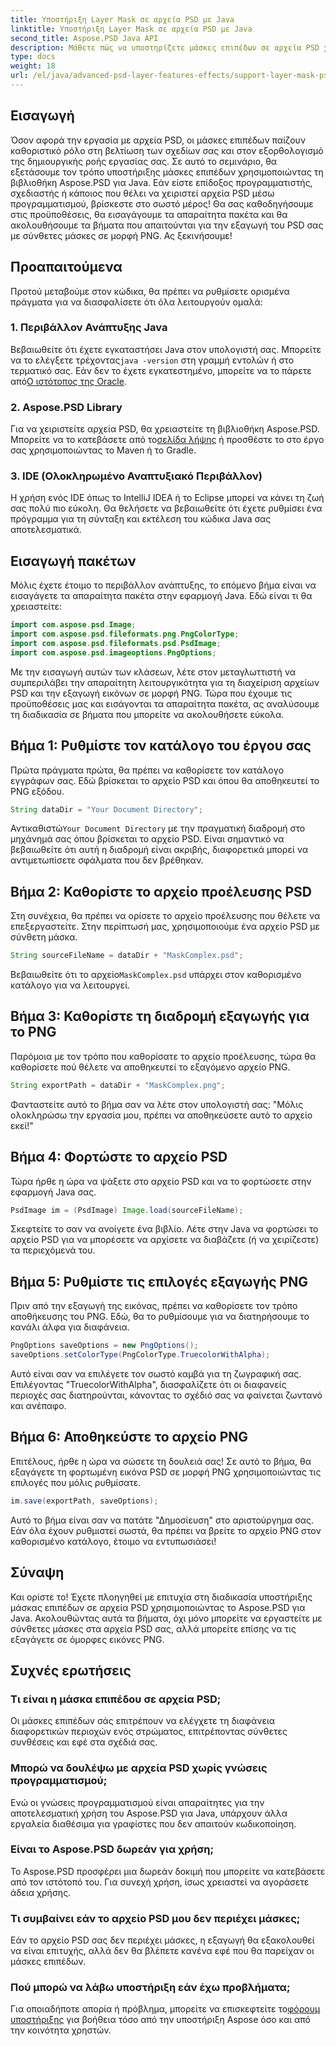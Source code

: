 ```yaml
---
title: Υποστήριξη Layer Mask σε αρχεία PSD με Java
linktitle: Υποστήριξη Layer Mask σε αρχεία PSD με Java
second_title: Aspose.PSD Java API
description: Μάθετε πώς να υποστηρίζετε μάσκες επιπέδων σε αρχεία PSD χρησιμοποιώντας το Aspose.PSD για Java μέσα από ένα αναλυτικό σεμινάριο βήμα προς βήμα.
type: docs
weight: 18
url: /el/java/advanced-psd-layer-features-effects/support-layer-mask-psd-files/
---
```

## Εισαγωγή
Όσον αφορά την εργασία με αρχεία PSD, οι μάσκες επιπέδων παίζουν καθοριστικό ρόλο στη βελτίωση των σχεδίων σας και στον εξορθολογισμό της δημιουργικής ροής εργασίας σας. Σε αυτό το σεμινάριο, θα εξετάσουμε τον τρόπο υποστήριξης μάσκες επιπέδων χρησιμοποιώντας τη βιβλιοθήκη Aspose.PSD για Java. Εάν είστε επίδοξος προγραμματιστής, σχεδιαστής ή κάποιος που θέλει να χειριστεί αρχεία PSD μέσω προγραμματισμού, βρίσκεστε στο σωστό μέρος! Θα σας καθοδηγήσουμε στις προϋποθέσεις, θα εισαγάγουμε τα απαραίτητα πακέτα και θα ακολουθήσουμε τα βήματα που απαιτούνται για την εξαγωγή του PSD σας με σύνθετες μάσκες σε μορφή PNG. Ας ξεκινήσουμε!
## Προαπαιτούμενα
Προτού μεταβούμε στον κώδικα, θα πρέπει να ρυθμίσετε ορισμένα πράγματα για να διασφαλίσετε ότι όλα λειτουργούν ομαλά:
### 1. Περιβάλλον Ανάπτυξης Java
 Βεβαιωθείτε ότι έχετε εγκαταστήσει Java στον υπολογιστή σας. Μπορείτε να το ελέγξετε τρέχοντας`java -version` στη γραμμή εντολών ή στο τερματικό σας. Εάν δεν το έχετε εγκατεστημένο, μπορείτε να το πάρετε από[Ο ιστότοπος της Oracle](https://www.oracle.com/java/technologies/javase-jdk11-downloads.html).
### 2. Aspose.PSD Library
Για να χειριστείτε αρχεία PSD, θα χρειαστείτε τη βιβλιοθήκη Aspose.PSD. Μπορείτε να το κατεβάσετε από το[σελίδα λήψης](https://releases.aspose.com/psd/java/) ή προσθέστε το στο έργο σας χρησιμοποιώντας το Maven ή το Gradle.
### 3. IDE (Ολοκληρωμένο Αναπτυξιακό Περιβάλλον)
Η χρήση ενός IDE όπως το IntelliJ IDEA ή το Eclipse μπορεί να κάνει τη ζωή σας πολύ πιο εύκολη. Θα θελήσετε να βεβαιωθείτε ότι έχετε ρυθμίσει ένα πρόγραμμα για τη σύνταξη και εκτέλεση του κώδικα Java σας αποτελεσματικά.
## Εισαγωγή πακέτων
Μόλις έχετε έτοιμο το περιβάλλον ανάπτυξης, το επόμενο βήμα είναι να εισαγάγετε τα απαραίτητα πακέτα στην εφαρμογή Java. Εδώ είναι τι θα χρειαστείτε:
```java
import com.aspose.psd.Image;
import com.aspose.psd.fileformats.png.PngColorType;
import com.aspose.psd.fileformats.psd.PsdImage;
import com.aspose.psd.imageoptions.PngOptions;
```
Με την εισαγωγή αυτών των κλάσεων, λέτε στον μεταγλωττιστή να συμπεριλάβει την απαραίτητη λειτουργικότητα για τη διαχείριση αρχείων PSD και την εξαγωγή εικόνων σε μορφή PNG.
Τώρα που έχουμε τις προϋποθέσεις μας και εισάγονται τα απαραίτητα πακέτα, ας αναλύσουμε τη διαδικασία σε βήματα που μπορείτε να ακολουθήσετε εύκολα.
## Βήμα 1: Ρυθμίστε τον κατάλογο του έργου σας

Πρώτα πράγματα πρώτα, θα πρέπει να καθορίσετε τον κατάλογο εγγράφων σας. Εδώ βρίσκεται το αρχείο PSD και όπου θα αποθηκευτεί το PNG εξόδου.
```java
String dataDir = "Your Document Directory";
```
 Αντικαθιστώ`Your Document Directory` με την πραγματική διαδρομή στο μηχάνημά σας όπου βρίσκεται το αρχείο PSD. Είναι σημαντικό να βεβαιωθείτε ότι αυτή η διαδρομή είναι ακριβής, διαφορετικά μπορεί να αντιμετωπίσετε σφάλματα που δεν βρέθηκαν.
## Βήμα 2: Καθορίστε το αρχείο προέλευσης PSD

Στη συνέχεια, θα πρέπει να ορίσετε το αρχείο προέλευσης που θέλετε να επεξεργαστείτε. Στην περίπτωσή μας, χρησιμοποιούμε ένα αρχείο PSD με σύνθετη μάσκα.
```java
String sourceFileName = dataDir + "MaskComplex.psd";
```
 Βεβαιωθείτε ότι το αρχείο`MaskComplex.psd` υπάρχει στον καθορισμένο κατάλογο για να λειτουργεί. 
## Βήμα 3: Καθορίστε τη διαδρομή εξαγωγής για το PNG

Παρόμοια με τον τρόπο που καθορίσατε το αρχείο προέλευσης, τώρα θα καθορίσετε πού θέλετε να αποθηκευτεί το εξαγόμενο αρχείο PNG.
```java
String exportPath = dataDir + "MaskComplex.png";
```
Φανταστείτε αυτό το βήμα σαν να λέτε στον υπολογιστή σας: "Μόλις ολοκληρώσω την εργασία μου, πρέπει να αποθηκεύσετε αυτό το αρχείο εκεί!"
## Βήμα 4: Φορτώστε το αρχείο PSD

Τώρα ήρθε η ώρα να ψάξετε στο αρχείο PSD και να το φορτώσετε στην εφαρμογή Java σας.
```java
PsdImage im = (PsdImage) Image.load(sourceFileName);
```
Σκεφτείτε το σαν να ανοίγετε ένα βιβλίο. Λέτε στην Java να φορτώσει το αρχείο PSD για να μπορέσετε να αρχίσετε να διαβάζετε (ή να χειρίζεστε) τα περιεχόμενά του.
## Βήμα 5: Ρυθμίστε τις επιλογές εξαγωγής PNG

Πριν από την εξαγωγή της εικόνας, πρέπει να καθορίσετε τον τρόπο αποθήκευσης του PNG. Εδώ, θα το ρυθμίσουμε για να διατηρήσουμε το κανάλι άλφα για διαφάνεια.
```java
PngOptions saveOptions = new PngOptions();
saveOptions.setColorType(PngColorType.TruecolorWithAlpha);
```
Αυτό είναι σαν να επιλέγετε τον σωστό καμβά για τη ζωγραφική σας. Επιλέγοντας "TruecolorWithAlpha", διασφαλίζετε ότι οι διαφανείς περιοχές σας διατηρούνται, κάνοντας το σχέδιό σας να φαίνεται ζωντανό και ανέπαφο.
## Βήμα 6: Αποθηκεύστε το αρχείο PNG

Επιτέλους, ήρθε η ώρα να σώσετε τη δουλειά σας! Σε αυτό το βήμα, θα εξαγάγετε τη φορτωμένη εικόνα PSD σε μορφή PNG χρησιμοποιώντας τις επιλογές που μόλις ρυθμίσατε.
```java
im.save(exportPath, saveOptions);
```
Αυτό το βήμα είναι σαν να πατάτε "Δημοσίευση" στο αριστούργημα σας. Εάν όλα έχουν ρυθμιστεί σωστά, θα πρέπει να βρείτε το αρχείο PNG στον καθορισμένο κατάλογο, έτοιμο να εντυπωσιάσει!
## Σύναψη
Και ορίστε το! Έχετε πλοηγηθεί με επιτυχία στη διαδικασία υποστήριξης μάσκας επιπέδων σε αρχεία PSD χρησιμοποιώντας το Aspose.PSD για Java. Ακολουθώντας αυτά τα βήματα, όχι μόνο μπορείτε να εργαστείτε με σύνθετες μάσκες στα αρχεία PSD σας, αλλά μπορείτε επίσης να τις εξαγάγετε σε όμορφες εικόνες PNG. 
## Συχνές ερωτήσεις
### Τι είναι η μάσκα επιπέδου σε αρχεία PSD;  
Οι μάσκες επιπέδων σάς επιτρέπουν να ελέγχετε τη διαφάνεια διαφορετικών περιοχών ενός στρώματος, επιτρέποντας σύνθετες συνθέσεις και εφέ στα σχέδιά σας.
### Μπορώ να δουλέψω με αρχεία PSD χωρίς γνώσεις προγραμματισμού;  
Ενώ οι γνώσεις προγραμματισμού είναι απαραίτητες για την αποτελεσματική χρήση του Aspose.PSD για Java, υπάρχουν άλλα εργαλεία διαθέσιμα για γραφίστες που δεν απαιτούν κωδικοποίηση.
### Είναι το Aspose.PSD δωρεάν για χρήση;  
Το Aspose.PSD προσφέρει μια δωρεάν δοκιμή που μπορείτε να κατεβάσετε από τον ιστότοπό του. Για συνεχή χρήση, ίσως χρειαστεί να αγοράσετε άδεια χρήσης.
### Τι συμβαίνει εάν το αρχείο PSD μου δεν περιέχει μάσκες;  
Εάν το αρχείο PSD σας δεν περιέχει μάσκες, η εξαγωγή θα εξακολουθεί να είναι επιτυχής, αλλά δεν θα βλέπετε κανένα εφέ που θα παρείχαν οι μάσκες επιπέδων.
### Πού μπορώ να λάβω υποστήριξη εάν έχω προβλήματα;  
 Για οποιαδήποτε απορία ή πρόβλημα, μπορείτε να επισκεφτείτε το[φόρουμ υποστήριξης](https://forum.aspose.com/c/psd/34) για βοήθεια τόσο από την υποστήριξη Aspose όσο και από την κοινότητα χρηστών.